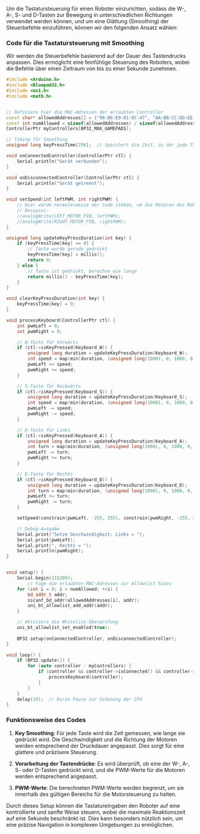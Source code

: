 Um die Tastatursteuerung für einen Roboter einzurichten, sodass die W-, A-, S- und D-Tasten zur Bewegung in unterschiedlichen Richtungen verwendet werden können, und um eine Glättung (Smoothing) der Steuerbefehle einzuführen, können wir den folgenden Ansatz wählen:

### Code für die Tastatursteuerung mit Smoothing

Wir werden die Steuerbefehle basierend auf der Dauer des Tastendrucks anpassen. Dies ermöglicht eine feinfühlige Steuerung des Roboters, wobei die Befehle über einen Zeitraum von bis zu einer Sekunde zunehmen.

```cpp
#include <Arduino.h>
#include <Bluepad32.h>
#include <uni.h>
#include <math.h>


// Definiere hier die MAC-Adressen der erlaubten Controller
const char* allowedAddresses[] = {"98:B6:E9:01:6C:47", "AA:BB:CC:DD:EE:FF"};
const int numAllowed = sizeof(allowedAddresses) / sizeof(allowedAddresses[0]);
ControllerPtr myControllers[BP32_MAX_GAMEPADS];

// Timing für Smoothing
unsigned long keyPressTime[256];  // Speichert die Zeit, zu der jede Taste gedrückt wurde

void onConnectedController(ControllerPtr ctl) {
    Serial.println("Gerät verbunden");
}

void onDisconnectedController(ControllerPtr ctl) {
    Serial.println("Gerät getrennt");
}

void setSpeed(int leftPWM, int rightPWM) {
    // Hier würde normalerweise der Code stehen, um die Motoren des Roboters anzusteuern
    // Beispiel:
    //analogWrite(LEFT_MOTOR_PIN, leftPWM);
    //analogWrite(RIGHT_MOTOR_PIN, rightPWM);
}

unsigned long updateKeyPressDuration(int key) {
    if (keyPressTime[key] == 0) {
        // Taste wurde gerade gedrückt
        keyPressTime[key] = millis();
        return 0;
    } else {
        // Taste ist gedrückt, berechne wie lange
        return millis() - keyPressTime[key];
    }
}

void clearKeyPressDuration(int key) {
    keyPressTime[key] = 0;
}

void processKeyboard(ControllerPtr ctl) {
    int pwmLeft = 0;
    int pwmRight = 0;

    // W-Taste für Vorwärts
    if (ctl->isKeyPressed(Keyboard_W)) {
        unsigned long duration = updateKeyPressDuration(Keyboard_W);
        int speed = map(min(duration, (unsigned long)1000), 0, 1000, 0, 255);
        pwmLeft += speed;
        pwmRight += speed;
    }

    // S-Taste für Rückwärts
    if (ctl->isKeyPressed(Keyboard_S)) {
        unsigned long duration = updateKeyPressDuration(Keyboard_S);
        int speed = map(min(duration, (unsigned long)1000), 0, 1000, 0, 255);
        pwmLeft -= speed;
        pwmRight -= speed;
    }

    // A-Taste für Links
    if (ctl->isKeyPressed(Keyboard_A)) {
        unsigned long duration = updateKeyPressDuration(Keyboard_A);
        int turn = map(min(duration, (unsigned long)1000), 0, 1000, 0, 255);
        pwmLeft -= turn;
        pwmRight += turn;
    }

    // D-Taste für Rechts
    if (ctl->isKeyPressed(Keyboard_D)) {
        unsigned long duration = updateKeyPressDuration(Keyboard_D);
        int turn = map(min(duration, (unsigned long)1000), 0, 1000, 0, 255);
        pwmLeft += turn;
        pwmRight -= turn;
    }

    setSpeed(constrain(pwmLeft, -255, 255), constrain(pwmRight, -255, 255));

    // Debug-Ausgabe
    Serial.print("Setze Geschwindigkeit: Links = ");
    Serial.print(pwmLeft);
    Serial.print(", Rechts = ");
    Serial.println(pwmRight);
}


void setup() {
    Serial.begin(115200);
        // Füge die erlaubten MAC-Adressen zur Allowlist hinzu
    for (int i = 0; i < numAllowed; ++i) {
        bd_addr_t addr;
        sscanf_bd_addr(allowedAddresses[i], addr);
        uni_bt_allowlist_add_addr(addr);
    }

    // Aktiviere die Whitelist-Überprüfung
    uni_bt_allowlist_set_enabled(true);
	
    BP32.setup(onConnectedController, onDisconnectedController);
}

void loop() {
    if (BP32.update()) {
        for (auto controller : myControllers) {
            if (controller && controller->isConnected() && controller->isKeyboard()) {
                processKeyboard(controller);
            }
        }
    }
    delay(10);  // Kurze Pause zur Schonung der CPU
}
```

### Funktionsweise des Codes

1. **Key Smoothing**: Für jede Taste wird die Zeit gemessen, wie lange sie gedrückt wird. Die Geschwindigkeit und die Richtung der Motoren werden entsprechend der Druckdauer angepasst. Dies sorgt für eine glattere und präzisere Steuerung.

2. **Verarbeitung der Tastendrücke**: Es wird überprüft, ob eine der W-, A-, S- oder D-Tasten gedrückt wird, und die PWM-Werte für die Motoren werden entsprechend angepasst.

3. **PWM-Werte**: Die berechneten PWM-Werte werden begrenzt, um sie innerhalb des gültigen Bereichs für die Motorsteuerung zu halten.

Durch dieses Setup können die Tastatureingaben den Roboter auf eine kontrollierte und sanfte Weise steuern, wobei die maximale Reaktionszeit auf eine Sekunde beschränkt ist. Dies kann besonders nützlich sein, um eine präzise Navigation in komplexen Umgebungen zu ermöglichen.